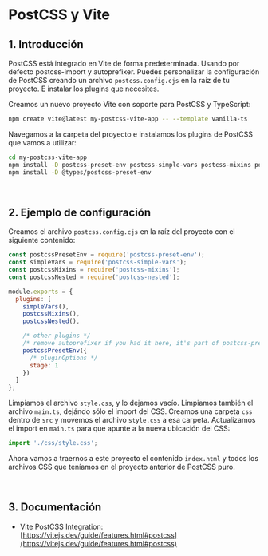 # PostCSS y Vite

## 1. Introducción

PostCSS está integrado en Vite de forma predeterminada. Usando por defecto postcss-import y autoprefixer. Puedes personalizar la configuración de PostCSS creando un archivo `postcss.config.cjs` en la raíz de tu proyecto. E instalar los plugins que necesites.

Creamos un nuevo proyecto Vite con soporte para PostCSS y TypeScript:

```bash
npm create vite@latest my-postcss-vite-app -- --template vanilla-ts
```

Navegamos a la carpeta del proyecto e instalamos los plugins de PostCSS que vamos a utilizar:

```bash
cd my-postcss-vite-app
npm install -D postcss-preset-env postcss-simple-vars postcss-mixins postcss-nested
npm install -D @types/postcss-preset-env
```

<br />

## 2. Ejemplo de configuración

Creamos el archivo `postcss.config.cjs` en la raíz del proyecto con el siguiente contenido:

```js
const postcssPresetEnv = require('postcss-preset-env');
const simpleVars = require('postcss-simple-vars');
const postcssMixins = require('postcss-mixins');
const postcssNested = require('postcss-nested');

module.exports = {
  plugins: [
    simpleVars(),
    postcssMixins(),
    postcssNested(),

    /* other plugins */
    /* remove autoprefixer if you had it here, it's part of postcss-preset-env */
    postcssPresetEnv({
      /* pluginOptions */
      stage: 1
    })
  ]
};
```

Limpiamos el archivo `style.css`, y lo dejamos vacío.
Limpiamos también el archivo `main.ts`, dejándo sólo el import del CSS.
Creamos una carpeta `css` dentro de `src` y movemos el archivo `style.css` a esa carpeta.
Actualizamos el import en `main.ts` para que apunte a la nueva ubicación del CSS:

```ts
import './css/style.css';
```

Ahora vamos a traernos a este proyecto el contenido `index.html` y todos los archivos CSS que teníamos en el proyecto anterior de PostCSS puro.

<br />

## 3. Documentación

- Vite PostCSS Integration: [https://vitejs.dev/guide/features.html#postcss](https://vitejs.dev/guide/features.html#postcss)
